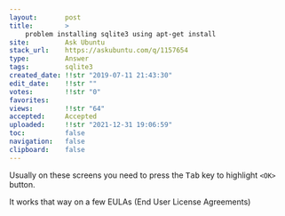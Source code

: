 ```yaml
---
layout:       post
title:        >
    problem installing sqlite3 using apt-get install
site:         Ask Ubuntu
stack_url:    https://askubuntu.com/q/1157654
type:         Answer
tags:         sqlite3
created_date: !!str "2019-07-11 21:43:30"
edit_date:    !!str ""
votes:        !!str "0"
favorites:    
views:        !!str "64"
accepted:     Accepted
uploaded:     !!str "2021-12-31 19:06:59"
toc:          false
navigation:   false
clipboard:    false
---
```


Usually on these screens you need to press the <kbd>Tab</kbd> key to highlight `<OK>` button.

It works that way on a few EULAs (End User License Agreements)
